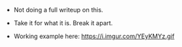 - Not doing a full writeup on this.

- Take it for what it is. Break it apart.

- Working example here:
https://i.imgur.com/YEyKMYz.gif
